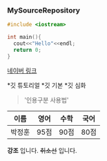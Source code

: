 ### MySourceRepository

```c++
#include <iostream>

int main(){
  cout<<"Hello"<<endl;
  return 0;
}
```

[네이버 링크](https://www.naver.com/)


*깃 튜토리얼
  *깃 기본
  *깃 심화
  
> '인용구분 사용법'

이름|영어|수학|국어
---|---|---|---|
박정훈|95점|90점|80점|

**강조** 입니다. ~~취소선~~ 입니다.
